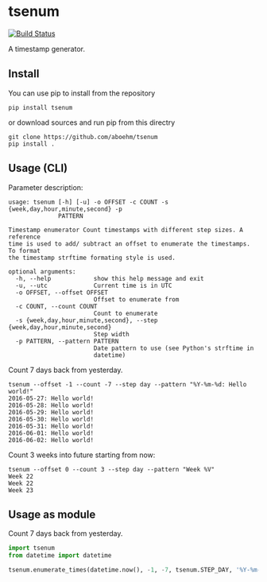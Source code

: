 # tsenum

[![Build Status](https://travis-ci.org/aboehm/tsenum.svg?branch=master)](https://travis-ci.org/aboehm/tsenum)

A timestamp generator.

## Install

You can use pip to install from the repository

```
pip install tsenum
```

or download sources and run pip from this directry

```
git clone https://github.com/aboehm/tsenum
pip install .
```

## Usage (CLI)

Parameter description:

```
usage: tsenum [-h] [-u] -o OFFSET -c COUNT -s {week,day,hour,minute,second} -p
              PATTERN

Timestamp enumerator Count timestamps with different step sizes. A reference
time is used to add/ subtract an offset to enumerate the timestamps. To format
the timestamp strftime formating style is used.

optional arguments:
  -h, --help            show this help message and exit
  -u, --utc             Current time is in UTC
  -o OFFSET, --offset OFFSET
                        Offset to enumerate from
  -c COUNT, --count COUNT
                        Count to enumerate
  -s {week,day,hour,minute,second}, --step {week,day,hour,minute,second}
                        Step width
  -p PATTERN, --pattern PATTERN
                        Date pattern to use (see Python's strftime in
                        datetime)
```

Count 7 days back from yesterday.

```
tsenum --offset -1 --count -7 --step day --pattern "%Y-%m-%d: Hello world!"
2016-05-27: Hello world!
2016-05-28: Hello world!
2016-05-29: Hello world!
2016-05-30: Hello world!
2016-05-31: Hello world!
2016-06-01: Hello world!
2016-06-02: Hello world!
```

Count 3 weeks into future starting from now:

```
tsenum --offset 0 --count 3 --step day --pattern "Week %V"
Week 22
Week 22
Week 23
```

## Usage as module

Count 7 days back from yesterday.

```python
import tsenum
from datetime import datetime

tsenum.enumerate_times(datetime.now(), -1, -7, tsenum.STEP_DAY, '%Y-%m-%d')
```

